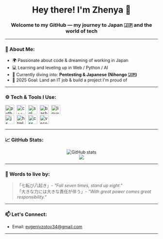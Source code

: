 <h1 align="center">Hey there! I'm Zhenya 👋</h1>
<h3 align="center">Welcome to my GitHub — my journey to Japan 🇯🇵 and the world of tech</h3>

---

### 🧠 About Me:
- 🌍 Passionate about code & dreaming of working in Japan  
- 💻 Learning and leveling up in Web / Python / AI  
- 📘 Currently diving into: **Pentesting & Japanese (Nihongo 🇯🇵)**  
- 🎯 2025 Goal: Land an IT job & build a project I'm proud of

---

### ⚙️ Tech & Tools I Use:

<img src="https://cdn.jsdelivr.net/gh/devicons/devicon@latest/icons/python/python-original.svg" title="python" width="30" height="30"/>&nbsp;
<img src="https://cdn.jsdelivr.net/gh/devicons/devicon@latest/icons/cplusplus/cplusplus-original.svg" title="c++" width="30" height="30"/>&nbsp;
<img src="https://cdn.jsdelivr.net/gh/devicons/devicon@latest/icons/azuresqldatabase/azuresqldatabase-original.svg" title="sql" width="30" height="30"/>&nbsp;
<img src="https://cdn.jsdelivr.net/gh/devicons/devicon@latest/icons/bash/bash-original.svg" title="bash" width="30" height="30"/>&nbsp;
<img src="https://cdn.jsdelivr.net/gh/devicons/devicon@latest/icons/linux/linux-plain.svg" title="linux" width="30" height="30"/>&nbsp;
<br/>
<img src="https://cdn.jsdelivr.net/gh/devicons/devicon@latest/icons/javascript/javascript-original.svg" title="js" width="30" height="30"/>&nbsp;
<img src="https://cdn.jsdelivr.net/gh/devicons/devicon@latest/icons/html5/html5-original.svg" title="html" width="30" height="30"/>&nbsp;
<img src="https://cdn.jsdelivr.net/gh/devicons/devicon@latest/icons/css3/css3-original.svg" title="css" width="30" height="30"/>&nbsp;
<img src="https://cdn.jsdelivr.net/gh/devicons/devicon@latest/icons/vscode/vscode-original.svg" title="vscode" width="30" height="30"/>&nbsp;

---

### 📈 GitHub Stats:

<p align="center">
  <img src="https://github-readme-stats.vercel.app/api?username=zhenya-roadtojapan&show_icons=true&theme=tokyonight" alt="GitHub stats" />
  <br/>
  <img src="https://github-readme-streak-stats.herokuapp.com?user=zhenya-roadtojapan&theme=tokyonight&hide_border=false"/>
</p>

---

### 🗾 Words to live by:
>「七転び八起き」- *"Fall seven times, stand up eight."* <br/>
>「大きな力には大きな責任が伴う」- *"With great power comes great responsibility."*

---

### 📫 Let's Connect:
- Email: evgeniyzotov34@gmail.com

---


